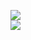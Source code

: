 [![](https://img.shields.io/badge/Made%20With-Github%20Spray-lightgrey.svg?style=for-the-badge&logo=github)](https://github.com/Annihil/github-spray#1570)  
[![](https://i.imgur.com/2DrTn0Z.gif)](https://github.com/Annihil/github-spray)